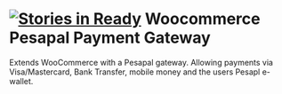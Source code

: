 [![Stories in Ready](https://badge.waffle.io/jonathan-kosgei/woocommerce-pesapal-standard-gateway.png?label=ready&title=Ready)](https://waffle.io/jonathan-kosgei/woocommerce-pesapal-standard-gateway)
Woocommerce Pesapal Payment Gateway
====================================

Extends WooCommerce with a Pesapal gateway. Allowing payments via Visa/Mastercard, Bank Transfer, mobile money and the users Pesapl e-wallet.
